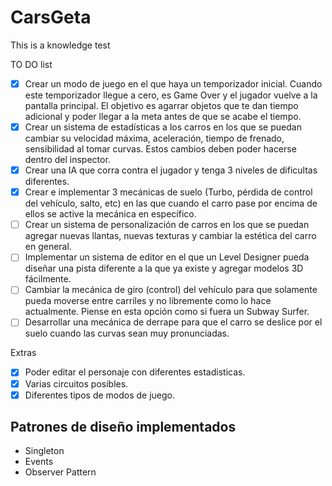 # CarsGeta
This is a knowledge test

TO DO list

- [x] Crear un modo de juego en el que haya un temporizador inicial. Cuando este temporizador llegue a cero, es Game Over y el jugador vuelve a la pantalla principal. El objetivo es agarrar objetos que te dan tiempo adicional y poder llegar a la meta antes de que se acabe el tiempo. 
- [X] Crear un sistema de estadísticas a los carros en los que se puedan cambiar su velocidad máxima, aceleración, tiempo de frenado, sensibilidad al tomar curvas. Estos cambios deben poder hacerse dentro del inspector.
- [X] Crear una IA que corra contra el jugador y tenga 3 niveles de dificultas diferentes. 
- [X] Crear e implementar 3 mecánicas de suelo (Turbo, pérdida de control del vehículo, salto, etc) en las que cuando el carro pase por encima de ellos se active la mecánica en específico.
- [ ] Crear un sistema de personalización de carros en los que se puedan agregar nuevas llantas, nuevas texturas y cambiar la estética del carro en general. 
- [ ] Implementar un sistema de editor en el que un Level Designer pueda diseñar una pista diferente a la que ya existe y agregar modelos 3D fácilmente. 
- [ ] Cambiar la mecánica de giro (control) del vehículo para que solamente pueda moverse entre carriles y no libremente como lo hace actualmente. Piense en esta opción como si fuera un Subway Surfer.
- [ ] Desarrollar una mecánica de derrape para que el carro se deslice por el suelo cuando las curvas sean muy pronunciadas.

Extras
- [X] Poder editar el personaje con diferentes estadisticas.
- [X] Varias circuitos posibles.
- [X] Diferentes tipos de modos de juego.

## Patrones de diseño implementados

* Singleton
* Events
* Observer Pattern
